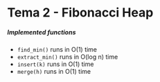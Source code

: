 # Tema 2 - Fibonacci Heap
##### Implemented functions
* `find_min()` runs in O(1) time
* `extract_min()` runs in O(log n) time
* `insert(k)` runs in O(1) time
* `merge(h)` runs in O(1) time
